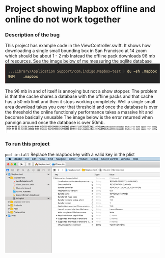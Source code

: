 # Project showing Mapbox offline and online do not work together

### Description of the bug

This project has example code in the ViewController.swift.
It shows how downloading a single small bounding box in San Francisco at 14 zoom which should be about 1 - 2 mb
Instead the offline pack downloads 96 mb of resources. See the image below of me measuring the sqllite database
<br/>
![Sqllite](https://github.com/kev71187/MapboxOfflineIssue/blob/master/screenshots/size_of_sqllite.png?raw=true)

The 96 mb in and of itself is annoying but not a show stopper. The problem is that the cache shares a database with the offline packs and that cache has a 50 mb limit and then it stops working completely.
Well a single small area download takes you over that threshold and once the database is over the threshold the online functionaly performance takes a massive hit and becomse basically unusable 
The image below is the error returned when pannign around once the database is over 50mb.
<br/>
![Error message](https://github.com/kev71187/MapboxOfflineIssue/blob/master/screenshots/error_message.png?raw=true)


### To run this project
`
  pod install
`
Replace the mapbox key with a valid key in the plist
<br/>
![Mapbox key](https://github.com/kev71187/MapboxOfflineIssue/blob/master/screenshots/key.png?raw=true)

